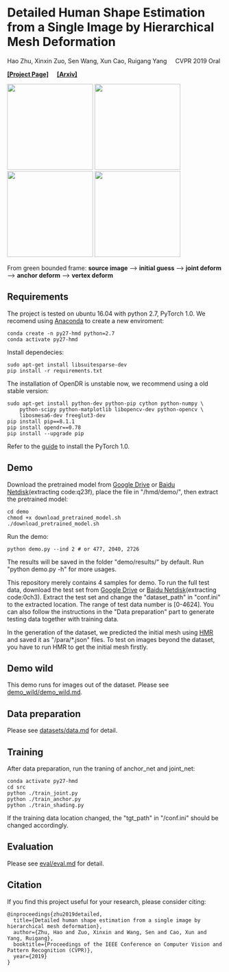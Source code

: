 # Detailed Human Shape Estimation from a Single Image by Hierarchical Mesh Deformation

Hao Zhu, Xinxin Zuo, Sen Wang, Xun Cao, Ruigang Yang &nbsp; &nbsp; CVPR 2019 Oral

**[[Project Page]](http://cite.nju.edu.cn/Researches/3DCaptureandReconstruction/20190621/i5141.html)** &nbsp; &nbsp; **[[Arxiv]](https://arxiv.org/abs/1904.10506)**

<img src="https://github.com/zhuhao-nju/hmd/blob/master/demo/results/2726.gif" width="200"> <img src="https://github.com/zhuhao-nju/hmd/blob/master/demo/results/0002.gif" width="200"> <img src="https://github.com/zhuhao-nju/hmd/blob/master/demo/results/0477.gif" width="200"> <img src="https://github.com/zhuhao-nju/hmd/blob/master/demo/results/2040.gif" width="200">

From green bounded frame:
**source image** --> **initial guess** --> **joint deform** -->  **anchor deform** --> **vertex deform**

## Requirements
The project is tested on ubuntu 16.04 with python 2.7, PyTorch 1.0.  We recomend using [Anaconda](https://www.anaconda.com/download/#linux) to create a new enviroment:
```
conda create -n py27-hmd python=2.7
conda activate py27-hmd
```

Install dependecies:
```
sudo apt-get install libsuitesparse-dev
pip install -r requirements.txt
```

The installation of OpenDR is unstable now, we recommend using a old stable version:
```
sudo apt-get install python-dev python-pip cython python-numpy \
    python-scipy python-matplotlib libopencv-dev python-opencv \
    libosmesa6-dev freeglut3-dev
pip install pip==8.1.1
pip install opendr==0.78
pip install --upgrade pip
```

Refer to the [guide](https://pytorch.org/get-started/locally/) to install the PyTorch 1.0.

## Demo
Download the pretrained model from [Google Drive](https://drive.google.com/open?id=1ImnwfcfuTanjlHbt2t9oe5eZYP3TzDpX) or [Baidu Netdisk](https://pan.baidu.com/s/11NpU9NAiO6KOHveWo6tRAg)(extracting code:q23f), place the file in "/hmd/demo/", then extract the pretrained model:
```
cd demo
chmod +x download_pretrained_model.sh
./download_pretrained_model.sh
```
Run the demo:
```
python demo.py --ind 2 # or 477, 2040, 2726
```
The results will be saved in the folder "demo/results/" by default.  Run "python demo.py -h" for more usages.

This repository merely contains 4 samples for demo. To run the full test data, download the test set from [Google Drive](https://drive.google.com/open?id=1ifcvLFJb1t9uS9bz0CxqhaYUfXvQNHC4) or [Baidu Netdisk](https://pan.baidu.com/s/1OVfM4ETgkFiUgmGpp0Cb4A)(extracting code:0ch3).  Extract the test set and change the "dataset_path" in "conf.ini" to the extracted location.  The range of test data number is [0-4624].  You can also follow the instructions in the "Data preparation" part to generate testing data together with training data.

In the generation of the dataset, we predicted the initial mesh using [HMR](https://github.com/akanazawa/hmr) and saved it as "/para/\*.json" files.  To test on images beyond the dataset, you have to run HMR to get the initial mesh firstly.

## Demo wild
This demo runs for images out of the dataset.  Please see [demo_wild/demo_wild.md](/demo_wild/demo_wild.md).

## Data preparation
Please see [datasets/data.md](/datasets/data.md) for detail.

## Training
After data preparation, run the traning of anchor_net and joint_net:
```
conda activate py27-hmd
cd src
python ./train_joint.py
python ./train_anchor.py
python ./train_shading.py
```
If the training data location changed, the "tgt_path" in "/conf.ini" should be changed accordingly.

## Evaluation
Please see [eval/eval.md](/eval/eval.md) for detail.

## Citation
If you find this project useful for your research, please consider citing:
```
@inproceedings{zhu2019detailed,
  title={Detailed human shape estimation from a single image by hierarchical mesh deformation},
  author={Zhu, Hao and Zuo, Xinxin and Wang, Sen and Cao, Xun and Yang, Ruigang},
  booktitle={Proceedings of the IEEE Conference on Computer Vision and Pattern Recognition (CVPR)},
  year={2019}
}
```

